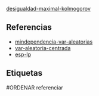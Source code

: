 [desigualdad-maximal-kolmogorov](pdf/desigualdad-maximal-kolmogorov.pdf)

## Referencias
- [mindependencia-var-aleatorias](./mindependencia-var-aleatorias.md)
- [var-aleatoria-centrada](./var-aleatoria-centrada.md)
- [esp-lp](./esp-lp.md)

## Etiquetas
#ORDENAR referenciar
